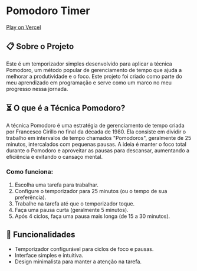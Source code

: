 # Pomodoro Timer

[Play on Vercel](https://gbdavi-pomodoro-timer.vercel.app/)

## 📋 Sobre o Projeto

Este é um temporizador simples desenvolvido para aplicar a técnica Pomodoro, um método popular de gerenciamento de tempo que ajuda a melhorar a produtividade e o foco. Este projeto foi criado como parte do meu aprendizado em programação e serve como um marco no meu progresso nessa jornada.

## ⏳ O que é a Técnica Pomodoro?

A técnica Pomodoro é uma estratégia de gerenciamento de tempo criada por Francesco Cirillo no final da década de 1980. Ela consiste em dividir o trabalho em intervalos de tempo chamados "Pomodoros", geralmente de 25 minutos, intercalados com pequenas pausas. A ideia é manter o foco total durante o Pomodoro e aproveitar as pausas para descansar, aumentando a eficiência e evitando o cansaço mental.

### Como funciona:
1. Escolha uma tarefa para trabalhar.
2. Configure o temporizador para 25 minutos (ou o tempo de sua preferência).
3. Trabalhe na tarefa até que o temporizador toque.
4. Faça uma pausa curta (geralmente 5 minutos).
5. Após 4 ciclos, faça uma pausa mais longa (de 15 a 30 minutos).

## 🎯 Funcionalidades

- Temporizador configurável para ciclos de foco e pausas.
- Interface simples e intuitiva.
- Design minimalista para manter a atenção na tarefa.
